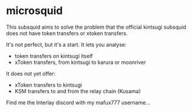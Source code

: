 # microsquid

This subsquid aims to solve the problem that the official kintsugi subsquid does not have token transfers or xtoken transfers.

It's not perfect, but it's a start. It lets you analyse:

* token transfers on kintsugi itself 
* xToken transfers, from kintsugi to karura or moonriver

It does not yet offer:

* xToken transfers to kintsugi
* KSM transfers to and from the relay chain (Kusama)

Find me the Interlay discord with my mafux777 username...

